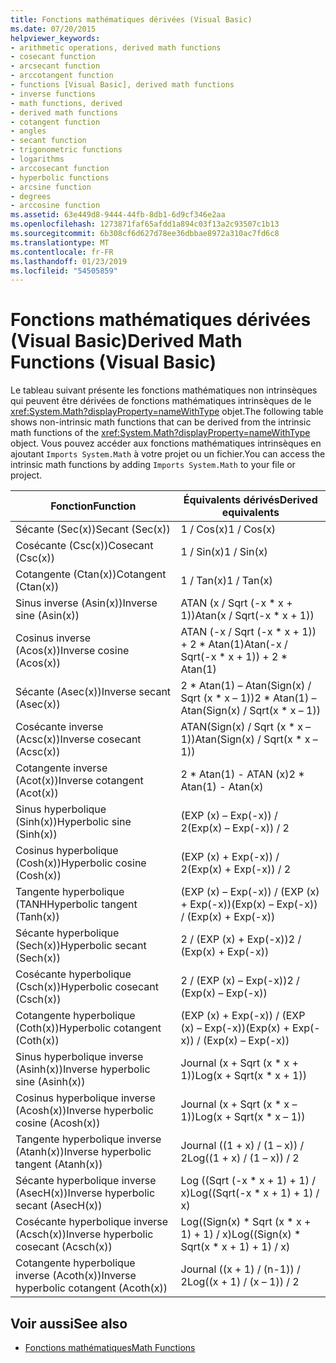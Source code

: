 ```yaml
---
title: Fonctions mathématiques dérivées (Visual Basic)
ms.date: 07/20/2015
helpviewer_keywords:
- arithmetic operations, derived math functions
- cosecant function
- arcsecant function
- arccotangent function
- functions [Visual Basic], derived math functions
- inverse functions
- math functions, derived
- derived math functions
- cotangent function
- angles
- secant function
- trigonometric functions
- logarithms
- arccosecant function
- hyperbolic functions
- arcsine function
- degrees
- arccosine function
ms.assetid: 63e449d8-9444-44fb-8db1-6d9cf346e2aa
ms.openlocfilehash: 1273871faf65afdd1a894c03f13a2c93507c1b13
ms.sourcegitcommit: 6b308cf6d627d78ee36dbbae8972a310ac7fd6c8
ms.translationtype: MT
ms.contentlocale: fr-FR
ms.lasthandoff: 01/23/2019
ms.locfileid: "54505859"
---
```

# <a name="derived-math-functions-visual-basic"></a><span data-ttu-id="7bdfb-102">Fonctions mathématiques dérivées (Visual Basic)</span><span class="sxs-lookup"><span data-stu-id="7bdfb-102">Derived Math Functions (Visual Basic)</span></span>
<span data-ttu-id="7bdfb-103">Le tableau suivant présente les fonctions mathématiques non intrinsèques qui peuvent être dérivées de fonctions mathématiques intrinsèques de le <xref:System.Math?displayProperty=nameWithType> objet.</span><span class="sxs-lookup"><span data-stu-id="7bdfb-103">The following table shows non-intrinsic math functions that can be derived from the intrinsic math functions of the <xref:System.Math?displayProperty=nameWithType> object.</span></span> <span data-ttu-id="7bdfb-104">Vous pouvez accéder aux fonctions mathématiques intrinsèques en ajoutant `Imports System.Math` à votre projet ou un fichier.</span><span class="sxs-lookup"><span data-stu-id="7bdfb-104">You can access the intrinsic math functions by adding `Imports System.Math` to your file or project.</span></span>  
  
|<span data-ttu-id="7bdfb-105">Fonction</span><span class="sxs-lookup"><span data-stu-id="7bdfb-105">Function</span></span>|<span data-ttu-id="7bdfb-106">Équivalents dérivés</span><span class="sxs-lookup"><span data-stu-id="7bdfb-106">Derived equivalents</span></span>|  
|--------------|-------------------------|  
|<span data-ttu-id="7bdfb-107">Sécante (Sec(x))</span><span class="sxs-lookup"><span data-stu-id="7bdfb-107">Secant (Sec(x))</span></span>|<span data-ttu-id="7bdfb-108">1 / Cos(x)</span><span class="sxs-lookup"><span data-stu-id="7bdfb-108">1 / Cos(x)</span></span>|  
|<span data-ttu-id="7bdfb-109">Cosécante (Csc(x))</span><span class="sxs-lookup"><span data-stu-id="7bdfb-109">Cosecant (Csc(x))</span></span>|<span data-ttu-id="7bdfb-110">1 / Sin(x)</span><span class="sxs-lookup"><span data-stu-id="7bdfb-110">1 / Sin(x)</span></span>|  
|<span data-ttu-id="7bdfb-111">Cotangente (Ctan(x))</span><span class="sxs-lookup"><span data-stu-id="7bdfb-111">Cotangent (Ctan(x))</span></span>|<span data-ttu-id="7bdfb-112">1 / Tan(x)</span><span class="sxs-lookup"><span data-stu-id="7bdfb-112">1 / Tan(x)</span></span>|  
|<span data-ttu-id="7bdfb-113">Sinus inverse (Asin(x))</span><span class="sxs-lookup"><span data-stu-id="7bdfb-113">Inverse sine (Asin(x))</span></span>|<span data-ttu-id="7bdfb-114">ATAN (x / Sqrt (-x \* x + 1))</span><span class="sxs-lookup"><span data-stu-id="7bdfb-114">Atan(x / Sqrt(-x \* x + 1))</span></span>|  
|<span data-ttu-id="7bdfb-115">Cosinus inverse (Acos(x))</span><span class="sxs-lookup"><span data-stu-id="7bdfb-115">Inverse cosine (Acos(x))</span></span>|<span data-ttu-id="7bdfb-116">ATAN (-x / Sqrt (-x \* x + 1)) + 2 \* Atan(1)</span><span class="sxs-lookup"><span data-stu-id="7bdfb-116">Atan(-x / Sqrt(-x \* x + 1)) + 2 \* Atan(1)</span></span>|  
|<span data-ttu-id="7bdfb-117">Sécante (Asec(x))</span><span class="sxs-lookup"><span data-stu-id="7bdfb-117">Inverse secant (Asec(x))</span></span>|<span data-ttu-id="7bdfb-118">2 \* Atan(1) – Atan(Sign(x) / Sqrt (x \* x – 1))</span><span class="sxs-lookup"><span data-stu-id="7bdfb-118">2 \* Atan(1) – Atan(Sign(x) / Sqrt(x \* x – 1))</span></span>|  
|<span data-ttu-id="7bdfb-119">Cosécante inverse (Acsc(x))</span><span class="sxs-lookup"><span data-stu-id="7bdfb-119">Inverse cosecant (Acsc(x))</span></span>|<span data-ttu-id="7bdfb-120">ATAN(Sign(x) / Sqrt (x \* x – 1))</span><span class="sxs-lookup"><span data-stu-id="7bdfb-120">Atan(Sign(x) / Sqrt(x \* x – 1))</span></span>|  
|<span data-ttu-id="7bdfb-121">Cotangente inverse (Acot(x))</span><span class="sxs-lookup"><span data-stu-id="7bdfb-121">Inverse cotangent (Acot(x))</span></span>|<span data-ttu-id="7bdfb-122">2 \* Atan(1) - ATAN (x)</span><span class="sxs-lookup"><span data-stu-id="7bdfb-122">2 \* Atan(1) - Atan(x)</span></span>|  
|<span data-ttu-id="7bdfb-123">Sinus hyperbolique (Sinh(x))</span><span class="sxs-lookup"><span data-stu-id="7bdfb-123">Hyperbolic sine (Sinh(x))</span></span>|<span data-ttu-id="7bdfb-124">(EXP (x) – Exp(-x)) / 2</span><span class="sxs-lookup"><span data-stu-id="7bdfb-124">(Exp(x) – Exp(-x)) / 2</span></span>|  
|<span data-ttu-id="7bdfb-125">Cosinus hyperbolique (Cosh(x))</span><span class="sxs-lookup"><span data-stu-id="7bdfb-125">Hyperbolic cosine (Cosh(x))</span></span>|<span data-ttu-id="7bdfb-126">(EXP (x) + Exp(-x)) / 2</span><span class="sxs-lookup"><span data-stu-id="7bdfb-126">(Exp(x) + Exp(-x)) / 2</span></span>|  
|<span data-ttu-id="7bdfb-127">Tangente hyperbolique (TANH</span><span class="sxs-lookup"><span data-stu-id="7bdfb-127">Hyperbolic tangent (Tanh(x))</span></span>|<span data-ttu-id="7bdfb-128">(EXP (x) – Exp(-x)) / (EXP (x) + Exp(-x))</span><span class="sxs-lookup"><span data-stu-id="7bdfb-128">(Exp(x) – Exp(-x)) / (Exp(x) + Exp(-x))</span></span>|  
|<span data-ttu-id="7bdfb-129">Sécante hyperbolique (Sech(x))</span><span class="sxs-lookup"><span data-stu-id="7bdfb-129">Hyperbolic secant (Sech(x))</span></span>|<span data-ttu-id="7bdfb-130">2 / (EXP (x) + Exp(-x))</span><span class="sxs-lookup"><span data-stu-id="7bdfb-130">2 / (Exp(x) + Exp(-x))</span></span>|  
|<span data-ttu-id="7bdfb-131">Cosécante hyperbolique (Csch(x))</span><span class="sxs-lookup"><span data-stu-id="7bdfb-131">Hyperbolic cosecant (Csch(x))</span></span>|<span data-ttu-id="7bdfb-132">2 / (EXP (x) – Exp(-x))</span><span class="sxs-lookup"><span data-stu-id="7bdfb-132">2 / (Exp(x) – Exp(-x))</span></span>|  
|<span data-ttu-id="7bdfb-133">Cotangente hyperbolique (Coth(x))</span><span class="sxs-lookup"><span data-stu-id="7bdfb-133">Hyperbolic cotangent (Coth(x))</span></span>|<span data-ttu-id="7bdfb-134">(EXP (x) + Exp(-x)) / (EXP (x) – Exp(-x))</span><span class="sxs-lookup"><span data-stu-id="7bdfb-134">(Exp(x) + Exp(-x)) / (Exp(x) – Exp(-x))</span></span>|  
|<span data-ttu-id="7bdfb-135">Sinus hyperbolique inverse (Asinh(x))</span><span class="sxs-lookup"><span data-stu-id="7bdfb-135">Inverse hyperbolic sine (Asinh(x))</span></span>|<span data-ttu-id="7bdfb-136">Journal (x + Sqrt (x \* x + 1))</span><span class="sxs-lookup"><span data-stu-id="7bdfb-136">Log(x + Sqrt(x \* x + 1))</span></span>|  
|<span data-ttu-id="7bdfb-137">Cosinus hyperbolique inverse (Acosh(x))</span><span class="sxs-lookup"><span data-stu-id="7bdfb-137">Inverse hyperbolic cosine (Acosh(x))</span></span>|<span data-ttu-id="7bdfb-138">Journal (x + Sqrt (x \* x – 1))</span><span class="sxs-lookup"><span data-stu-id="7bdfb-138">Log(x + Sqrt(x \* x – 1))</span></span>|  
|<span data-ttu-id="7bdfb-139">Tangente hyperbolique inverse (Atanh(x))</span><span class="sxs-lookup"><span data-stu-id="7bdfb-139">Inverse hyperbolic tangent (Atanh(x))</span></span>|<span data-ttu-id="7bdfb-140">Journal ((1 + x) / (1 – x)) / 2</span><span class="sxs-lookup"><span data-stu-id="7bdfb-140">Log((1 + x) / (1 – x)) / 2</span></span>|  
|<span data-ttu-id="7bdfb-141">Sécante hyperbolique inverse (AsecH(x))</span><span class="sxs-lookup"><span data-stu-id="7bdfb-141">Inverse hyperbolic secant (AsecH(x))</span></span>|<span data-ttu-id="7bdfb-142">Log ((Sqrt (-x \* x + 1) + 1) / x)</span><span class="sxs-lookup"><span data-stu-id="7bdfb-142">Log((Sqrt(-x \* x + 1) + 1) / x)</span></span>|  
|<span data-ttu-id="7bdfb-143">Cosécante hyperbolique inverse (Acsch(x))</span><span class="sxs-lookup"><span data-stu-id="7bdfb-143">Inverse hyperbolic cosecant (Acsch(x))</span></span>|<span data-ttu-id="7bdfb-144">Log((Sign(x) \* Sqrt (x \* x + 1) + 1) / x)</span><span class="sxs-lookup"><span data-stu-id="7bdfb-144">Log((Sign(x) \* Sqrt(x \* x + 1) + 1) / x)</span></span>|  
|<span data-ttu-id="7bdfb-145">Cotangente hyperbolique inverse (Acoth(x))</span><span class="sxs-lookup"><span data-stu-id="7bdfb-145">Inverse hyperbolic cotangent (Acoth(x))</span></span>|<span data-ttu-id="7bdfb-146">Journal ((x + 1) / (n-1)) / 2</span><span class="sxs-lookup"><span data-stu-id="7bdfb-146">Log((x + 1) / (x – 1)) / 2</span></span>|  
  
## <a name="see-also"></a><span data-ttu-id="7bdfb-147">Voir aussi</span><span class="sxs-lookup"><span data-stu-id="7bdfb-147">See also</span></span>
- [<span data-ttu-id="7bdfb-148">Fonctions mathématiques</span><span class="sxs-lookup"><span data-stu-id="7bdfb-148">Math Functions</span></span>](../../../visual-basic/language-reference/functions/math-functions.md)
